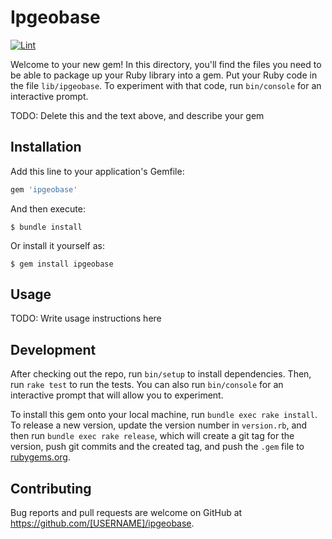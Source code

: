 # Ipgeobase

[![Lint](https://github.com/leshasmp/ipgeobase/actions/workflows/lint.yml/badge.svg)](https://github.com/leshasmp/ipgeobase/actions/workflows/lint.yml)

Welcome to your new gem! In this directory, you'll find the files you need to be able to package up your Ruby library into a gem. Put your Ruby code in the file `lib/ipgeobase`. To experiment with that code, run `bin/console` for an interactive prompt.

TODO: Delete this and the text above, and describe your gem

## Installation

Add this line to your application's Gemfile:

```ruby
gem 'ipgeobase'
```

And then execute:

    $ bundle install

Or install it yourself as:

    $ gem install ipgeobase

## Usage

TODO: Write usage instructions here

## Development

After checking out the repo, run `bin/setup` to install dependencies. Then, run `rake test` to run the tests. You can also run `bin/console` for an interactive prompt that will allow you to experiment.

To install this gem onto your local machine, run `bundle exec rake install`. To release a new version, update the version number in `version.rb`, and then run `bundle exec rake release`, which will create a git tag for the version, push git commits and the created tag, and push the `.gem` file to [rubygems.org](https://rubygems.org).

## Contributing

Bug reports and pull requests are welcome on GitHub at https://github.com/[USERNAME]/ipgeobase.
